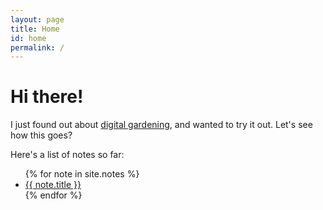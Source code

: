 ```yaml
---
layout: page
title: Home
id: home
permalink: /
---
```


# Hi there!

I just found out about [digital gardening](https://maggieappleton.com/garden-history), and wanted to try it out. Let's see how this goes?

Here's a list of notes so far:

<ul class="post-list">
  {% for note in site.notes %}
    <li>
      <a href="{{ note.url }}" class="internal-link">{{ note.title }}</a>
    </li>
  {% endfor %}
</ul>